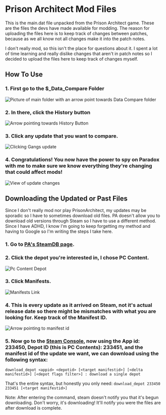 # Prison Architect Mod Files
This is the main.dat file unpacked from the Prison Architect game. These are the files the devs have made available for modding. The reason for uploading the files here is to keep track of changes between patches, because as we all know not all changes make it into the patch notes.

I don't really mod, so this isn't the place for questions about it. I spent a lot of time learning and really dislike changes that aren't in patch notes so I decided to upload the files here to keep track of changes myself.

## How To Use
### 1. First go to the $_Data_Compare Folder 
![Picture of main folder with an arrow point towards Data Compare folder](https://i.imgur.com/DBDtXBz.png)




### 2. In there, click the History button 
![Arrow pointing towards History Button](https://i.imgur.com/JVwVM0r.png)

### 3. Click any update that you want to compare.
![Clicking Gangs update](https://i.imgur.com/1DQYk0Q.png)

### 4. Congratulations! You now have the power to spy on Paradox with me to make sure we know everything they're changing that could affect mods!
![View of update changes](https://i.imgur.com/Tc881Zu.png)

## Downloading the Updated or Past Files
Since I don't really mod nor play PrisonArchitect, my updates may be sporadic so I have to sometimes download old files. PA doesn't allow you to download old versions through Steam so I have to use a different method. Since I have ADHD, I know I'm going to keep forgetting my method and having to Google so I'm writing the steps I take here.

### 1. Go to [PA's SteamDB page]([https://www.example.com](https://steamdb.info/app/233450/depots/)).

### 2. Click the depot you're interested in, I chose PC Content.
![Pc Content Depot](https://i.imgur.com/wF42ngo.png)

### 3. Click Manifests.
![Manifests Link](https://i.imgur.com/H72VhYX.png)

### 4. This is every update as it arrived on Steam, not it's actual release date so there might be mismatches with what you are looking for. Keep track of the Manifest ID.
![Arrow pointing to manifest id](https://i.imgur.com/cHmCRYs.png)

### 5. Now go to the [Steam Console](steam://nav/console), now using the App id: 233450, Depot ID (this is PC Contents): 233451, and the manifest id of the update we want, we can download using the following syntax: 
`download_depot <appid> <depotid> [<target manifestid>] [<delta manifestid>] [<depot flags filter>] : download a single depot`

That's the entire syntax, but honestly you only need: `download_depot 233450 233451 [<target manifestid>]`

Note: After entering the command, steam doesn't notify you that it's begun downloading. Don't worry, it's downloading! It'll notify you were the files are after download is complete.
